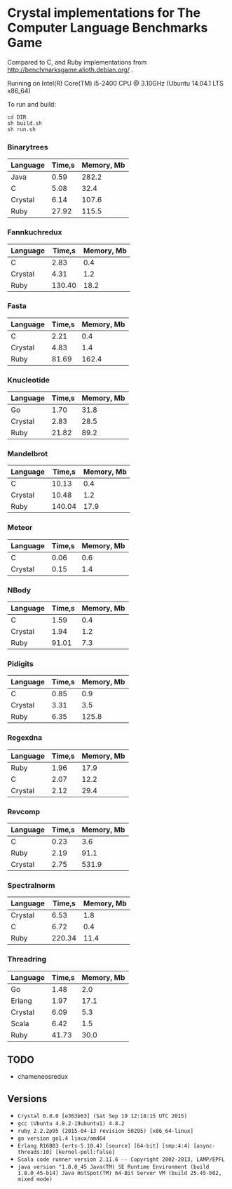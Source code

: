 # Crystal implementations for The Computer Language Benchmarks Game

Compared to C, and Ruby implementations from http://benchmarksgame.alioth.debian.org/ .

Running on Intel(R) Core(TM) i5-2400 CPU @ 3.10GHz (Ubuntu 14.04.1 LTS x86_64)

To run and build:
```
cd DIR
sh build.sh 
sh run.sh
```

### Binarytrees

| Language        | Time,s  | Memory, Mb |
| --------------- | ------- | ---------- |
| Java            | 0.59    | 282.2      |
| C               | 5.08    | 32.4       |
| Crystal         | 6.14    | 107.6      |
| Ruby            | 27.92   | 115.5      |

### Fannkuchredux

| Language        | Time,s  | Memory, Mb |
| --------------- | ------- | ---------- |
| C               | 2.83    | 0.4        |
| Crystal         | 4.31    | 1.2        |
| Ruby            | 130.40  | 18.2       |

### Fasta

| Language        | Time,s  | Memory, Mb |
| --------------- | ------- | ---------- |
| C               | 2.21    | 0.4        |
| Crystal         | 4.83    | 1.4        |
| Ruby            | 81.69   | 162.4      |

### Knucleotide

| Language        | Time,s  | Memory, Mb |
| --------------- | ------- | ---------- |
| Go              | 1.70    | 31.8       |
| Crystal         | 2.83    | 28.5       |
| Ruby            | 21.82   | 89.2       |

### Mandelbrot

| Language        | Time,s  | Memory, Mb |
| --------------- | ------- | ---------- |
| C               | 10.13   | 0.4        |
| Crystal         | 10.48   | 1.2        |
| Ruby            | 140.04  | 17.9       |

### Meteor

| Language        | Time,s  | Memory, Mb |
| --------------- | ------- | ---------- |
| C               | 0.06    | 0.6        |
| Crystal         | 0.15    | 1.4        |

### NBody

| Language        | Time,s  | Memory, Mb |
| --------------- | ------- | ---------- |
| C               | 1.59    | 0.4        |
| Crystal         | 1.94    | 1.2        |
| Ruby            | 91.01   | 7.3        |

### Pidigits

| Language        | Time,s  | Memory, Mb |
| --------------- | ------- | ---------- |
| C               | 0.85    | 0.9        |
| Crystal         | 3.31    | 3.5        |
| Ruby            | 6.35    | 125.8      |

### Regexdna

| Language        | Time,s  | Memory, Mb |
| --------------- | ------- | ---------- |
| Ruby            | 1.96    | 17.9       |
| C               | 2.07    | 12.2       |
| Crystal         | 2.12    | 29.4       |

### Revcomp

| Language        | Time,s  | Memory, Mb |
| --------------- | ------- | ---------- |
| C               | 0.23    | 3.6        |
| Ruby            | 2.19    | 91.1       |
| Crystal         | 2.75    | 531.9      |

### Spectralnorm

| Language        | Time,s  | Memory, Mb |
| --------------- | ------- | ---------- |
| Crystal         | 6.53    | 1.8        |
| C               | 6.72    | 0.4        |
| Ruby            | 220.34  | 11.4       |

### Threadring

| Language        | Time,s  | Memory, Mb |
| --------------- | ------- | ---------- |
| Go              | 1.48    | 2.0        |
| Erlang          | 1.97    | 17.1       |
| Crystal         | 6.09    | 5.3        |
| Scala           | 6.42    | 1.5        |
| Ruby            | 41.73   | 30.0       |

## TODO
* chameneosredux

## Versions
* `Crystal 0.8.0 [e363b63] (Sat Sep 19 12:18:15 UTC 2015)`
* `gcc (Ubuntu 4.8.2-19ubuntu1) 4.8.2`
* `ruby 2.2.2p95 (2015-04-13 revision 50295) [x86_64-linux]`
* `go version go1.4 linux/amd64`
* `Erlang R16B03 (erts-5.10.4) [source] [64-bit] [smp:4:4] [async-threads:10] [kernel-poll:false]`
* `Scala code runner version 2.11.6 -- Copyright 2002-2013, LAMP/EPFL`
* `java version "1.8.0_45 Java(TM) SE Runtime Environment (build 1.8.0_45-b14) Java HotSpot(TM) 64-Bit Server VM (build 25.45-b02, mixed mode)`
